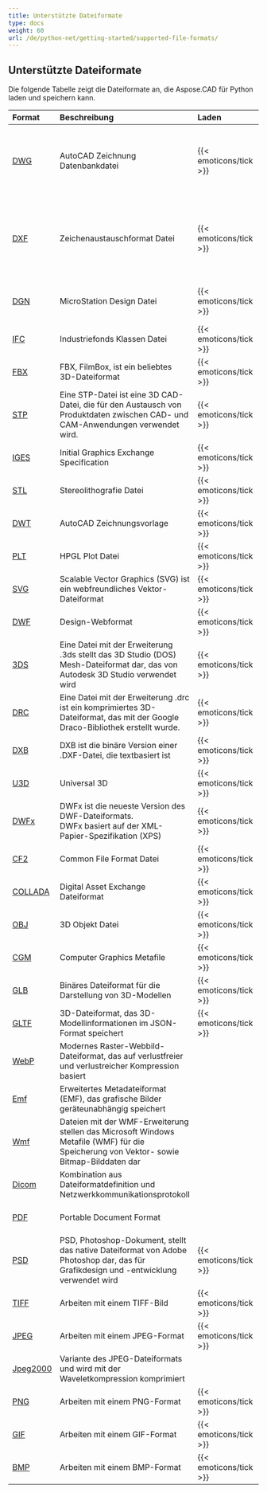 ```yaml
---
title: Unterstützte Dateiformate
type: docs
weight: 60
url: /de/python-net/getting-started/supported-file-formats/
---
```


## **Unterstützte Dateiformate**

Die folgende Tabelle zeigt die Dateiformate an, die Aspose.CAD für Python laden und speichern kann.

|**Format**|**Beschreibung**|**Laden**|**Speichern**|**Anmerkungen**|
| :- | :- | :- | :- | :- |
|[DWG](https://docs.fileformat.com/cad/dwg/)|AutoCAD Zeichnung Datenbankdatei|{{< emoticons/tick >}}| |- 3D Festkörper (Kegel, Kugel, Torus, Zylinder, Box, Keil)<br />- Verdrahtete Modelle.<br />- Grundlegende Ansichtswürfelpositionen.<br />- 3D Flächen.|
|[DXF](https://docs.fileformat.com/cad/dxf/)|Zeichenaustauschformat Datei|{{< emoticons/tick >}}|{{< emoticons/tick >}} (Teilweise unterstützt)|- 3D Festkörper (Kegel, Kugel, Torus, Zylinder, Box, Keil)<br />- Verdrahtete Modelle.<br />- Grundlegende Ansichtswürfelpositionen.<br />- 3D Flächen.<br />- Oberflächen, Netze|
|[DGN](https://docs.fileformat.com/cad/dgn/)|MicroStation Design Datei|{{< emoticons/tick >}}| |- 3D Festkörper (Kegel, Kugel, Torus, Zylinder, Box, Keil)<br />- Oberflächen, Netze|
|[IFC](https://docs.fileformat.com/cad/ifc/)|Industriefonds Klassen Datei|{{< emoticons/tick >}}|{{< emoticons/tick >}}| |
|[FBX](https://docs.fileformat.com/3d/fbx/)|FBX, FilmBox, ist ein beliebtes 3D-Dateiformat|{{< emoticons/tick >}}|{{< emoticons/tick >}}| |
|[STP](https://docs.fileformat.com/3d/stp/)|Eine STP-Datei ist eine 3D CAD-Datei, die für den Austausch von Produktdaten zwischen CAD- und CAM-Anwendungen verwendet wird.|{{< emoticons/tick >}}|{{< emoticons/tick >}}| |
|[IGES](https://docs.fileformat.com/cad/iges/)|Initial Graphics Exchange Specification|{{< emoticons/tick >}}| | |
|[STL](https://docs.fileformat.com/cad/stl/)|Stereolithografie Datei|{{< emoticons/tick >}}| | |
|[DWT](https://docs.fileformat.com/cad/dwt/)|AutoCAD Zeichnungsvorlage|{{< emoticons/tick >}}| | |
|[PLT](https://docs.fileformat.com/cad/plt/)|HPGL Plot Datei|{{< emoticons/tick >}}| | |
|[SVG](https://docs.fileformat.com/page-description-language/svg/)|Scalable Vector Graphics (SVG) ist ein webfreundliches Vektor-Dateiformat|{{< emoticons/tick >}}|{{< emoticons/tick >}}| |
|[DWF](https://docs.fileformat.com/cad/dwf/)|Design-Webformat|{{< emoticons/tick >}}|{{< emoticons/tick >}}| |
|[3DS](https://docs.fileformat.com/3d/3ds/)|Eine Datei mit der Erweiterung .3ds stellt das 3D Studio (DOS) Mesh-Dateiformat dar, das von Autodesk 3D Studio verwendet wird|{{< emoticons/tick >}}|{{< emoticons/tick >}}| |
|[DRC](https://docs.fileformat.com/3d/drc/)|Eine Datei mit der Erweiterung .drc ist ein komprimiertes 3D-Dateiformat, das mit der Google Draco-Bibliothek erstellt wurde.|{{< emoticons/tick >}}|{{< emoticons/tick >}}| |
|[DXB](https://docs.fileformat.com/cad/dxb/)|DXB ist die binäre Version einer .DXF-Datei, die textbasiert ist|{{< emoticons/tick >}}| | |
|[U3D](https://docs.fileformat.com/3d/u3d/)|Universal 3D|{{< emoticons/tick >}}|{{< emoticons/tick >}}|||||
|[DWFx](https://docs.fileformat.com/cad/dwfx/)|DWFx ist die neueste Version des DWF-Dateiformats. <br />DWFx basiert auf der XML-Papier-Spezifikation (XPS)|{{< emoticons/tick >}}|{{< emoticons/tick >}}| |
|[CF2](https://docs.fileformat.com/cad/cf2/)|Common File Format Datei|{{< emoticons/tick >}}| | |
|[COLLADA](https://docs.fileformat.com/3d/dae/)|Digital Asset Exchange Dateiformat|{{< emoticons/tick >}}| | |
|[OBJ](https://docs.fileformat.com/3d/obj/)|3D Objekt Datei|{{< emoticons/tick >}}|{{< emoticons/tick >}}| |
|[CGM](https://docs.fileformat.com/page-description-language/cgm/)|Computer Graphics Metafile|{{< emoticons/tick >}}|{{< emoticons/tick >}}| |
|[GLB](https://docs.fileformat.com/3d/glb/)|Binäres Dateiformat für die Darstellung von 3D-Modellen|{{< emoticons/tick >}}|{{< emoticons/tick >}}| |
|[GLTF](https://docs.fileformat.com/3d/gltf/)|3D-Dateiformat, das 3D-Modellinformationen im JSON-Format speichert|{{< emoticons/tick >}}|{{< emoticons/tick >}}| |
|[WebP](https://docs.fileformat.com/image/webp/)|Modernes Raster-Webbild-Dateiformat, das auf verlustfreier und verlustreicher Kompression basiert||{{< emoticons/tick >}}| |
|[Emf](https://docs.fileformat.com/image/emf/)|Erweitertes Metadateiformat (EMF), das grafische Bilder geräteunabhängig speichert||{{< emoticons/tick >}}| |
|[Wmf](https://docs.fileformat.com/image/wmf/)|Dateien mit der WMF-Erweiterung stellen das Microsoft Windows Metafile (WMF) für die Speicherung von Vektor- sowie Bitmap-Bilddaten dar||{{< emoticons/tick >}}| |
|[Dicom](https://docs.fileformat.com/image/dicom/)|Kombination aus Dateiformatdefinition und Netzwerkkommunikationsprotokoll||{{< emoticons/tick >}}| |
|[PDF](https://docs.fileformat.com/pdf/)|Portable Document Format| |{{< emoticons/tick >}}| |
|[PSD](https://docs.fileformat.com/image/psd/)|PSD, Photoshop-Dokument, stellt das native Dateiformat von Adobe Photoshop dar, das für Grafikdesign und -entwicklung verwendet wird|{{< emoticons/tick >}}|{{< emoticons/tick >}}| |
|[TIFF](https://docs.fileformat.com/image/tiff/)|Arbeiten mit einem TIFF-Bild|{{< emoticons/tick >}}|{{< emoticons/tick >}}| |
|[JPEG](https://docs.fileformat.com/image/jpeg/)|Arbeiten mit einem JPEG-Format|{{< emoticons/tick >}}|{{< emoticons/tick >}}| |
|[Jpeg2000](https://docs.fileformat.com/image/j2c/)|Variante des JPEG-Dateiformats und wird mit der Waveletkompression komprimiert||{{< emoticons/tick >}}| |
|[PNG](https://docs.fileformat.com/image/png/)|Arbeiten mit einem PNG-Format|{{< emoticons/tick >}}|{{< emoticons/tick >}}| |
|[GIF](https://docs.fileformat.com/image/gif/)|Arbeiten mit einem GIF-Format|{{< emoticons/tick >}}|{{< emoticons/tick >}}| |
|[BMP](https://docs.fileformat.com/image/bmp/)|Arbeiten mit einem BMP-Format|{{< emoticons/tick >}}|{{< emoticons/tick >}}| |
